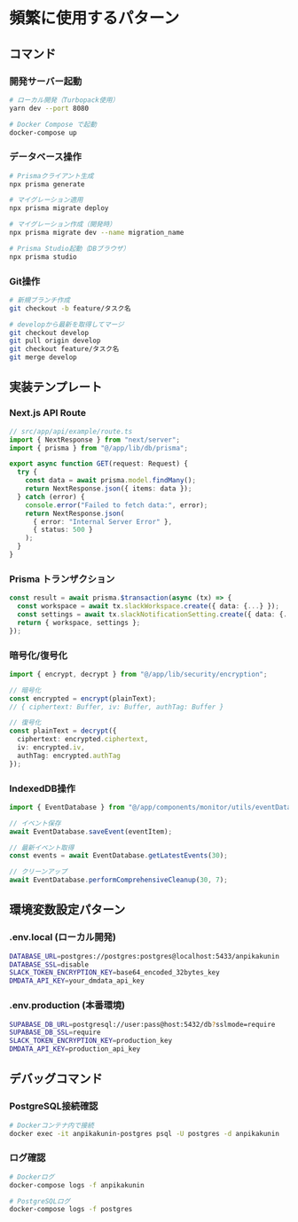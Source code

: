# 頻繁に使用するパターン

## コマンド

### 開発サーバー起動
```bash
# ローカル開発（Turbopack使用）
yarn dev --port 8080

# Docker Compose で起動
docker-compose up
```

### データベース操作
```bash
# Prismaクライアント生成
npx prisma generate

# マイグレーション適用
npx prisma migrate deploy

# マイグレーション作成（開発時）
npx prisma migrate dev --name migration_name

# Prisma Studio起動（DBブラウザ）
npx prisma studio
```

### Git操作
```bash
# 新規ブランチ作成
git checkout -b feature/タスク名

# developから最新を取得してマージ
git checkout develop
git pull origin develop
git checkout feature/タスク名
git merge develop
```

## 実装テンプレート

### Next.js API Route
```typescript
// src/app/api/example/route.ts
import { NextResponse } from "next/server";
import { prisma } from "@/app/lib/db/prisma";

export async function GET(request: Request) {
  try {
    const data = await prisma.model.findMany();
    return NextResponse.json({ items: data });
  } catch (error) {
    console.error("Failed to fetch data:", error);
    return NextResponse.json(
      { error: "Internal Server Error" },
      { status: 500 }
    );
  }
}
```

### Prisma トランザクション
```typescript
const result = await prisma.$transaction(async (tx) => {
  const workspace = await tx.slackWorkspace.create({ data: {...} });
  const settings = await tx.slackNotificationSetting.create({ data: {...} });
  return { workspace, settings };
});
```

### 暗号化/復号化
```typescript
import { encrypt, decrypt } from "@/app/lib/security/encryption";

// 暗号化
const encrypted = encrypt(plainText);
// { ciphertext: Buffer, iv: Buffer, authTag: Buffer }

// 復号化
const plainText = decrypt({
  ciphertext: encrypted.ciphertext,
  iv: encrypted.iv,
  authTag: encrypted.authTag
});
```

### IndexedDB操作
```typescript
import { EventDatabase } from "@/app/components/monitor/utils/eventDatabase";

// イベント保存
await EventDatabase.saveEvent(eventItem);

// 最新イベント取得
const events = await EventDatabase.getLatestEvents(30);

// クリーンアップ
await EventDatabase.performComprehensiveCleanup(30, 7);
```

## 環境変数設定パターン

### .env.local (ローカル開発)
```bash
DATABASE_URL=postgres://postgres:postgres@localhost:5433/anpikakunin
DATABASE_SSL=disable
SLACK_TOKEN_ENCRYPTION_KEY=base64_encoded_32bytes_key
DMDATA_API_KEY=your_dmdata_api_key
```

### .env.production (本番環境)
```bash
SUPABASE_DB_URL=postgresql://user:pass@host:5432/db?sslmode=require
SUPABASE_DB_SSL=require
SLACK_TOKEN_ENCRYPTION_KEY=production_key
DMDATA_API_KEY=production_api_key
```

## デバッグコマンド

### PostgreSQL接続確認
```bash
# Dockerコンテナ内で接続
docker exec -it anpikakunin-postgres psql -U postgres -d anpikakunin
```

### ログ確認
```bash
# Dockerログ
docker-compose logs -f anpikakunin

# PostgreSQLログ
docker-compose logs -f postgres
```
